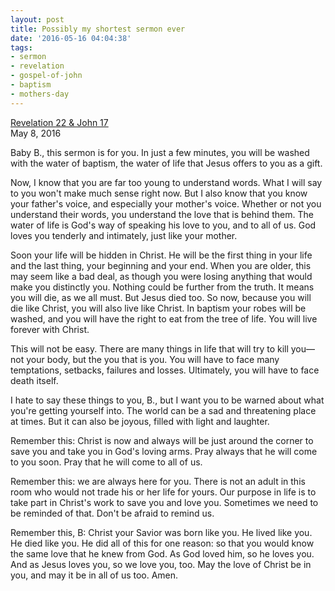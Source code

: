 ```yaml
---
layout: post
title: Possibly my shortest sermon ever
date: '2016-05-16 04:04:38'
tags:
- sermon
- revelation
- gospel-of-john
- baptism
- mothers-day
---
```


[Revelation 22 & John 17](http://bible.oremus.org/?ql=330371245)	
May 8, 2016

Baby B., this sermon is for you. In just a few minutes, you will be washed with the water of baptism, the water of life that Jesus offers to you as a gift.

Now, I know that you are far too young to understand words. What I will say to you won't make much sense right now. But I also know that you know your father's voice, and especially your mother's voice. Whether or not you understand their words, you understand the love that is behind them. The water of life is God's way of speaking his love to you, and to all of us. God loves you tenderly and intimately, just like your mother.

Soon your life will be hidden in Christ. He will be the first thing in your life and the last thing, your beginning and your end. When you are older, this may seem like a bad deal, as though you were losing anything that would make you distinctly you. Nothing could be further from the truth. It means you will die, as we all must. But Jesus died too. So now, because you will die like Christ, you will also live like Christ. In baptism your robes will be washed, and you will have the right to eat from the tree of life. You will live forever with Christ.

This will not be easy. There are many things in life that will try to kill you—not your body, but the you that is you. You will have to face many temptations, setbacks, failures and losses. Ultimately, you will have to face death itself.

I hate to say these things to you, B., but I want you to be warned about what you're getting yourself into. The world can be a sad and threatening place at times. But it can also be joyous, filled with light and laughter.

Remember this: Christ is now and always will be just around the corner to save you and take you in God's loving arms. Pray always that he will come to you soon. Pray that he will come to all of us.

Remember this: we are always here for you. There is not an adult in this room who would not trade his or her life for yours. Our purpose in life is to take part in Christ's work to save you and love you. Sometimes we need to be reminded of that. Don't be afraid to remind us.

Remember this, B: Christ your Savior was born like you. He lived like you. He died like you. He did all of this for one reason: so that you would know the same love that he knew from God. As God loved him, so he loves you. And as Jesus loves you, so we love you, too. May the love of Christ be in you, and may it be in all of us too. Amen.